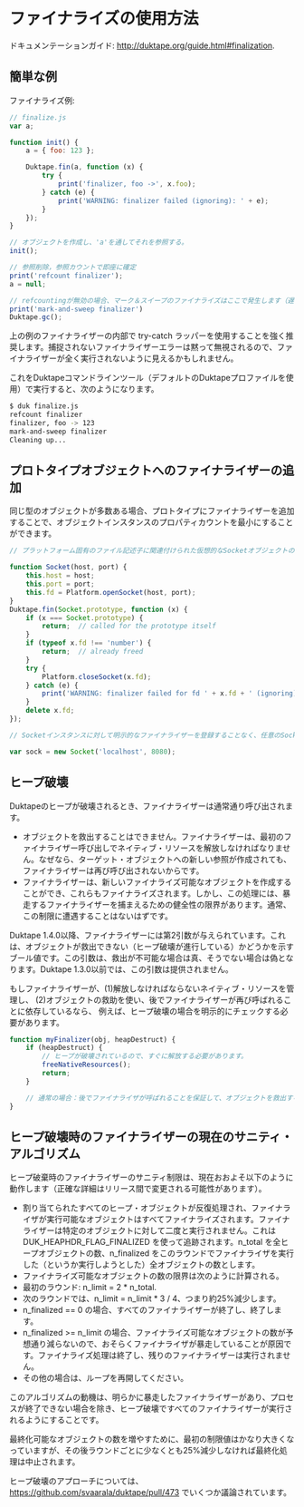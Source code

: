 # ファイナライズの使用方法

ドキュメンテーションガイド: http://duktape.org/guide.html#finalization.

## 簡単な例

ファイナライズ例:

```js
// finalize.js
var a;

function init() {
    a = { foo: 123 };

    Duktape.fin(a, function (x) {
        try {
            print('finalizer, foo ->', x.foo);
        } catch (e) {
            print('WARNING: finalizer failed (ignoring): ' + e);
        }
    });
}

// オブジェクトを作成し、'a'を通してそれを参照する。
init();

// 参照削除，参照カウントで即座に確定
print('refcount finalizer');
a = null;

// refcountingが無効の場合、マーク＆スイープのファイナライズはここで発生します（遅くとも）。
print('mark-and-sweep finalizer')
Duktape.gc();
```

上の例のファイナライザーの内部で try-catch ラッパーを使用することを強く推奨します。捕捉されないファイナライザーエラーは黙って無視されるので、ファイナライザーが全く実行されないように見えるかもしれません。

これをDuktapeコマンドラインツール（デフォルトのDuktapeプロファイルを使用）で実行すると、次のようになります。

```sh
$ duk finalize.js
refcount finalizer
finalizer, foo -> 123
mark-and-sweep finalizer
Cleaning up...
```

## プロトタイプオブジェクトへのファイナライザーの追加

同じ型のオブジェクトが多数ある場合、プロトタイプにファイナライザーを追加することで、オブジェクトインスタンスのプロパティカウントを最小にすることができます。

```js
// プラットフォーム固有のファイル記述子に関連付けられた仮想的なSocketオブジェクトの例です。

function Socket(host, port) {
    this.host = host;
    this.port = port;
    this.fd = Platform.openSocket(host, port);
}
Duktape.fin(Socket.prototype, function (x) {
    if (x === Socket.prototype) {
        return;  // called for the prototype itself
    }
    if (typeof x.fd !== 'number') {
        return;  // already freed
    }
    try {
        Platform.closeSocket(x.fd);
    } catch (e) {
        print('WARNING: finalizer failed for fd ' + x.fd + ' (ignoring): ' + e);
    }
    delete x.fd;
});

// Socketインスタンスに対して明示的なファイナライザーを登録することなく、任意のSocketインスタンスがファイナライズされるようになりました。

var sock = new Socket('localhost', 8080);
```

## ヒープ破壊

Duktapeのヒープが破壊されるとき、ファイナライザーは通常通り呼び出されます。

- オブジェクトを救出することはできません。ファイナライザーは、最初のファイナライザー呼び出しでネイティブ・リソースを解放しなければなりません。なぜなら、ターゲット・オブジェクトへの新しい参照が作成されても、ファイナライザーは再び呼び出されないからです。
- ファイナライザーは、新しいファイナライズ可能なオブジェクトを作成することができ、これらもファイナライズされます。しかし、この処理には、暴走するファイナライザーを捕まえるための健全性の限界があります。通常、この制限に遭遇することはないはずです。

Duktape 1.4.0以降、ファイナライザーには第2引数が与えられています。これは、オブジェクトが救出できない（ヒープ破壊が進行している）かどうかを示すブール値です。この引数は、救出が不可能な場合は真、そうでない場合は偽となります。Duktape 1.3.0以前では、この引数は提供されません。

もしファイナライザーが、(1)解放しなければならないネイティブ・リソースを管理し、 (2)オブジェクトの救助を使い、後でファイナライザーが再び呼ばれることに依存しているなら、 例えば、ヒープ破壊の場合を明示的にチェックする必要があります。

```js
function myFinalizer(obj, heapDestruct) {
    if (heapDestruct) {
        // ヒープが破壊されているので、すぐに解放する必要があります。
        freeNativeResources();
        return;
    }

    // 通常の場合：後でファイナライザが呼ばれることを保証して、オブジェクトを救出することができる。
}
```

## ヒープ破壊時のファイナライザーの現在のサニティ・アルゴリズム

ヒープ破棄時のファイナライザーのサニティ制限は、現在おおよそ以下のように動作します（正確な詳細はリリース間で変更される可能性があります）。

- 割り当てられたすべてのヒープ・オブジェクトが反復処理され、ファイナライザが実行可能なオブジェクトはすべてファイナライズされます。ファイナライザーは特定のオブジェクトに対して二度と実行されません。これは DUK_HEAPHDR_FLAG_FINALIZED を使って追跡されます。n_total を全ヒープオブジェクトの数、n_finalized をこのラウンドでファイナライザを実行した（というか実行しようとした）全オブジェクトの数とします。
- ファイナライズ可能なオブジェクトの数の限界は次のように計算される。
- 最初のラウンド: n_limit = 2 * n_total.
- 次のラウンドでは、n_limit = n_limit * 3 / 4、つまり約25%減少します。
- n_finalized == 0 の場合、すべてのファイナライザーが終了し、終了します。
- n_finalized >= n_limit の場合、ファイナライズ可能なオブジェクトの数が予想通り減らないので、おそらくファイナライザが暴走していることが原因です。ファイナライズ処理は終了し、残りのファイナライザーは実行されません。
- その他の場合は、ループを再開してください。

このアルゴリズムの動機は、明らかに暴走したファイナライザーがあり、プロセスが終了できない場合を除き、ヒープ破壊ですべてのファイナライザーが実行されるようにすることです。

最終化可能なオブジェクトの数を増やすために、最初の制限値はかなり大きくなっていますが、その後ラウンドごとに少なくとも25%減少しなければ最終化処理は中止されます。

ヒープ破壊のアプローチについては、https://github.com/svaarala/duktape/pull/473 でいくつか議論されています。